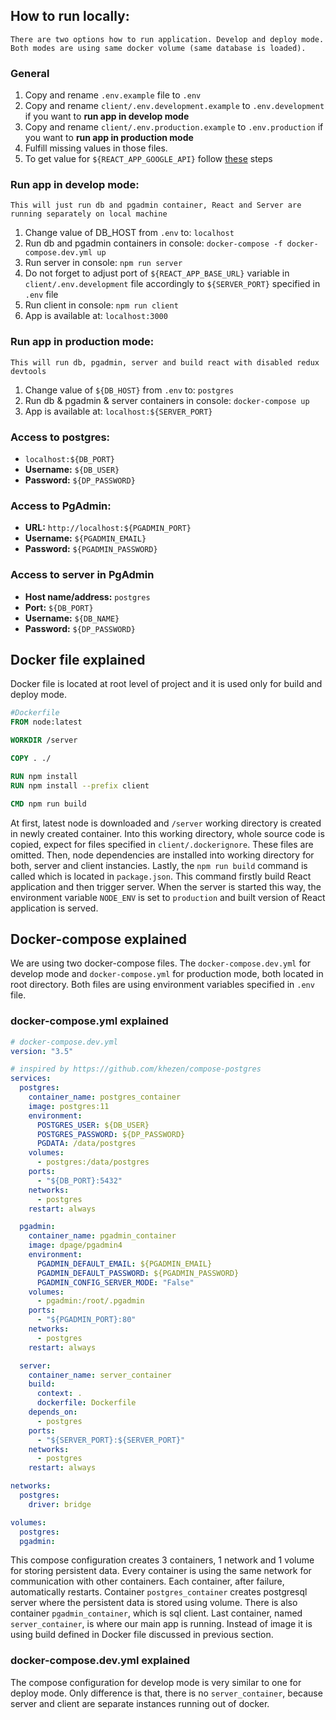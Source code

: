 ## How to run locally:

    There are two options how to run application. Develop and deploy mode. Both modes are using same docker volume (same database is loaded).

### General

1. Copy and rename `.env.example` file to `.env`
2. Copy and rename `client/.env.development.example` to `.env.development` if you want to **run app in develop mode**
3. Copy and rename `client/.env.production.example` to `.env.production` if you want to **run app in production mode**
4. Fulfill missing values in those files.
5. To get value for `${REACT_APP_GOOGLE_API}` follow [these](https://developers.google.com/maps/premium/apikey/maps-javascript-apikey#creating-api-keys) steps

### Run app in develop mode:

    This will just run db and pgadmin container, React and Server are running separately on local machine

1. Change value of DB_HOST from `.env` to: `localhost`
2. Run db and pgadmin containers in console: `docker-compose -f docker-compose.dev.yml up`
3. Run server in console: `npm run server`
4. Do not forget to adjust port of `${REACT_APP_BASE_URL}` variable in `client/.env.development` file accordingly to `${SERVER_PORT}` specified in `.env` file
5. Run client in console: `npm run client`
6. App is available at: `localhost:3000`

### Run app in production mode:

    This will run db, pgadmin, server and build react with disabled redux devtools

1. Change value of `${DB_HOST}` from `.env` to: `postgres`
2. Run db & pgadmin & server containers in console: `docker-compose up`
3. App is available at: `localhost:${SERVER_PORT}`

### Access to postgres:

- `localhost:${DB_PORT}`
- **Username:** `${DB_USER}`
- **Password:** `${DP_PASSWORD}`

### Access to PgAdmin:

- **URL:** `http://localhost:${PGADMIN_PORT}`
- **Username:** `${PGADMIN_EMAIL}`
- **Password:** `${PGADMIN_PASSWORD}`

### Access to server in PgAdmin

- **Host name/address:** `postgres`
- **Port:** `${DB_PORT}`
- **Username:** `${DB_NAME}`
- **Password:** `${DP_PASSWORD}`

## Docker file explained

Docker file is located at root level of project and it is used only for build and deploy mode.

```dockerfile
#Dockerfile
FROM node:latest

WORKDIR /server

COPY . ./

RUN npm install
RUN npm install --prefix client

CMD npm run build
```

At first, latest node is downloaded and `/server` working directory is created in newly created container. Into this working directory, whole source code is copied, expect for files specified in `client/.dockerignore`. These files are omitted. Then, node dependencies are installed into working directory for both, server and client instancies. Lastly, the `npm run build` command is called which is located in `package.json`. This command firstly build React application and then trigger server. When the server is started this way, the environment variable `NODE_ENV` is set to `production` and built version of React application is served.

## Docker-compose explained

We are using two docker-compose files. The `docker-compose.dev.yml` for develop mode and `docker-compose.yml` for production mode, both located in root directory. Both files are using environment variables specified in `.env` file.

### docker-compose.yml explained

```yml
# docker-compose.dev.yml
version: "3.5"

# inspired by https://github.com/khezen/compose-postgres
services:
  postgres:
    container_name: postgres_container
    image: postgres:11
    environment:
      POSTGRES_USER: ${DB_USER}
      POSTGRES_PASSWORD: ${DP_PASSWORD}
      PGDATA: /data/postgres
    volumes:
      - postgres:/data/postgres
    ports:
      - "${DB_PORT}:5432"
    networks:
      - postgres
    restart: always

  pgadmin:
    container_name: pgadmin_container
    image: dpage/pgadmin4
    environment:
      PGADMIN_DEFAULT_EMAIL: ${PGADMIN_EMAIL}
      PGADMIN_DEFAULT_PASSWORD: ${PGADMIN_PASSWORD}
      PGADMIN_CONFIG_SERVER_MODE: "False"
    volumes:
      - pgadmin:/root/.pgadmin
    ports:
      - "${PGADMIN_PORT}:80"
    networks:
      - postgres
    restart: always

  server:
    container_name: server_container
    build:
      context: .
      dockerfile: Dockerfile
    depends_on:
      - postgres
    ports:
      - "${SERVER_PORT}:${SERVER_PORT}"
    networks:
      - postgres
    restart: always

networks:
  postgres:
    driver: bridge

volumes:
  postgres:
  pgadmin:
```

This compose configuration creates 3 containers, 1 network and 1 volume for storing persistent data. Every container is using the same network for communication with other containers. Each container, after failure, automatically restarts. Container `postgres_container` creates postgresql server where the persistent data is stored using volume. There is also container `pgadmin_container`, which is sql client. Last container, named `server_container`, is where our main app is running. Instead of image it is using build defined in Docker file discussed in previous section.

### docker-compose.dev.yml explained

The compose configuration for develop mode is very similar to one for deploy mode. Only difference is that, there is no `server_container`, because server and client are separate instances running out of docker.
